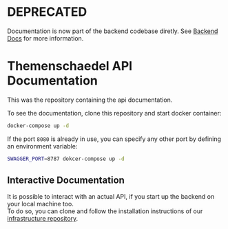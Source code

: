 DEPRECATED
==========

Documentation is now part of the backend codebase diretly. See
[Backend Docs](https://github.com/sprechstunde-community/themenschaedel-backend#api-documentation) for more information.

Themenschaedel API Documentation
================================


This was the repository containing the api documentation.

To see the documentation, clone this repository and start docker container:

```bash
docker-compose up -d
```

If the port `8080` is already in use, you can specify any other port by defining an environment variable:

```bash
SWAGGER_PORT=8787 dokcer-compose up -d
```

Interactive Documentation
-------------------------

It is possible to interact with an actual API, if you start up the backend on your local machine too.  
To do so, you can clone and follow the installation instructions of our 
[infrastructure repository](https://github.com/sprechstunde-community/themenschaedel-infrastructure.git).
